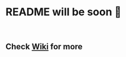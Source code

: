 # README will be soon :crossed_fingers:

<br/>

## Check [Wiki](https://github.com/IoTDot/Alexa-IR-Bridge-OTA/wiki) for more